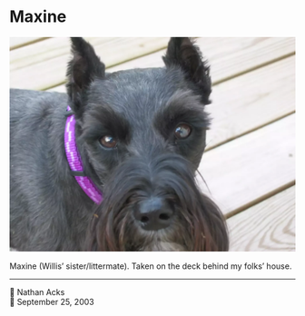 # Maxine

![Maxine, another one of my folks’ miniature schnauzers, on the back deck of their house](assets/c31d76bb2cd54c706d12783a39135e25.webp)

Maxine (Willis’ sister/littermate). Taken on the deck behind my folks’ house.

- - - -

<span aria-hidden="true">👤</span> Nathan Acks  
<span aria-hidden="true">📅</span> September 25, 2003
